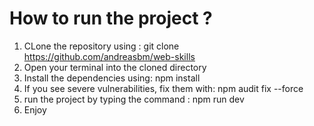 # How to run the project ?

1. CLone the repository using :
	git clone https://github.com/andreasbm/web-skills
2. Open your terminal into the cloned directory
3. Install the dependencies using:
	npm install
4. If you see severe vulnerabilities, fix them with:
	npm audit fix --force
5. run the project by typing the command :
	npm run dev
6. Enjoy
